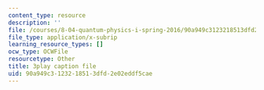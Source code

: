 ```yaml
---
content_type: resource
description: ''
file: /courses/8-04-quantum-physics-i-spring-2016/90a949c3123218513dfd2e02eddf5cae_8x94EgM2Mpg.srt
file_type: application/x-subrip
learning_resource_types: []
ocw_type: OCWFile
resourcetype: Other
title: 3play caption file
uid: 90a949c3-1232-1851-3dfd-2e02eddf5cae
---
```

